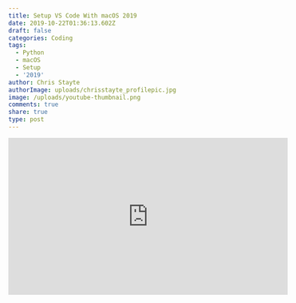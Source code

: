 ```yaml
---
title: Setup VS Code With macOS 2019
date: 2019-10-22T01:36:13.602Z
draft: false
categories: Coding
tags:
  - Python
  - macOS
  - Setup
  - '2019'
author: Chris Stayte
authorImage: uploads/chrisstayte_profilepic.jpg
image: /uploads/youtube-thumbnail.png
comments: true
share: true
type: post
---
```

<iframe width="560" height="315" src="https://www.youtube.com/embed/veJvQ88ULOM" frameborder="0" allow="accelerometer; autoplay; encrypted-media; gyroscope; picture-in-picture" allowfullscreen></iframe>
